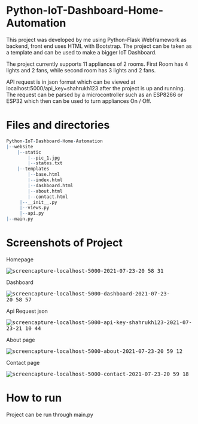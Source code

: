 # Python-IoT-Dashboard-Home-Automation

This project was developed by me using Python-Flask Webframework as backend, front end uses HTML with Bootstrap. The project can be taken as a template and can be used to make a bigger IoT Dashboard. 

The project currently supports 11 appliances of 2 rooms. First Room has 4 lights and 2 fans, while second room has 3 lights and 2 fans.

API request is in json format which can be viewed at localhost:5000/api_key=shahrukh123 after the project is up and running. The request can be parsed by a microcontroller such as an ESP8266 or ESP32 which then can be used to turn appliances On / Off.

# Files and directories

``` r
Python-IoT-Dashboard-Home-Automation
|--website
    |--static
        |--pic_1.jpg
        |--states.txt
    |--templates
        |--base.html
        |--index.html
        |--dashboard.html
        |--about.html
        |--contact.html
     |--__init__.py
     |--views.py
     |--api.py
|--main.py
```

# Screenshots of Project

Homepage

<kbd>![screencapture-localhost-5000-2021-07-23-20_58_31](https://user-images.githubusercontent.com/34818652/126810498-602571d9-c09e-4aae-9693-e2cb7f5e3a2f.png)</kbd>

Dashboard

<kbd>![screencapture-localhost-5000-dashboard-2021-07-23-20_58_57](https://user-images.githubusercontent.com/34818652/126810516-8a33f351-1f69-4dbf-8451-cf99e0eba5ba.png)</kbd>

Api Request json

<kbd>![screencapture-localhost-5000-api-key-shahrukh123-2021-07-23-21_10_44](https://user-images.githubusercontent.com/34818652/126810837-8a50fce9-a856-4a35-9a84-d2acb313c2fe.png)</kbd>

About page

<kbd>![screencapture-localhost-5000-about-2021-07-23-20_59_12](https://user-images.githubusercontent.com/34818652/126810526-08f22410-3bf3-4822-b286-77c020673f03.png)</kbd>

Contact page

<kbd>![screencapture-localhost-5000-contact-2021-07-23-20_59_18](https://user-images.githubusercontent.com/34818652/126810536-8200fa72-565e-4cf3-bada-8dc77933c3df.png)</kbd>

# How to run
Project can be run through main.py

